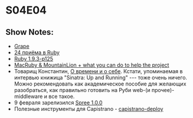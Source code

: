 # S04E04
## Show Notes:

* [Grape](https://github.com/intridea/grape)
* [24 приёма в Ruby](http://rubyreloaded.com/trickshots/)
* [Ruby 1.9.3-p125](http://www.ruby-lang.org/en/news/2012/02/16/ruby-1-9-3-p125-is-released/)
* [MacRuby & MountainLion + what you can do to help the project](http://lists.macosforge.org/pipermail/macruby-devel/2012-February/008547.html)
* Товарищ Константин, [О времени и о себе](http://rubysource.com/interview-with-konstantin-haase/). Кстати,
  упоминаемая в интервью книжица "Sinatra: Up and Running" --- тоже очень
  ничего. Можно рекомендовать как академическое пособие для желающих
  разобраться, как правильно готовить на Руби web-(и прочее)-middleware и все такое.
* 9 февраля зарелизился [Spree 1.0.0](http://spreecommerce.com/blog/2012/02/09/spree-1-0-0-released/)
* Полезные инструменты для Capistrano - [capistrano-deploy](https://github.com/lest/capistrano-deploy)
